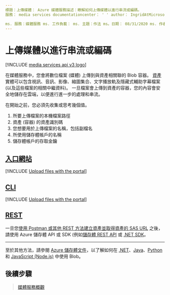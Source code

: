 ```yaml
---
標題：上傳媒體： Azure 媒體服務描述：瞭解如何上傳媒體以進行串流或編碼。
服務： media services documentationcenter： ' ' author： IngridAtMicrosoft manager： femila editor： ' '

ms. 服務：媒體服務 ms. 工作負載： ms. 主題：作法 ms。日期： 08/31/2020 ms. 作者： inhenkel
---
```


# <a name="upload-media-for-streaming-or-encoding"></a>上傳媒體以進行串流或編碼

[!INCLUDE [media services api v3 logo](./includes/v3-hr.md)]

在媒體服務中，您會將數位檔案 (媒體) 上傳到與資產相關聯的 Blob 容器。 [資產](/rest/api/media/operations/asset)實體可以包含視訊、音訊、影像、縮圖集合、文字播放軌及隱藏式輔助字幕檔案 (以及這些檔案的相關中繼資料)。 一旦檔案會上傳到資產的容器，您的內容會安全地儲存在雲端，以便進行進一步的處理和串流。

在開始之前，您必須先收集或思考幾個值。

1. 所要上傳檔案的本機檔案路徑
1. 資產 (容器) 的資產識別碼
1. 您想要用於上傳檔案的名稱，包括副檔名
1. 所使用儲存體帳戶的名稱
1. 儲存體帳戶的存取金鑰

## <a name="portal"></a>[入口網站](#tab/portal/)

[!INCLUDE [Upload files with the portal](./includes/task-upload-file-to-asset-portal.md)]

## <a name="cli"></a>[CLI](#tab/cli/)

[!INCLUDE [Upload files with the portal](./includes/task-upload-file-to-asset-cli.md)]

## <a name="rest"></a>[REST](#tab/rest/)

一旦您[使用 Postman 或其他 REST 方法建立資產並取得資產的 SAS URL](how-to-create-asset.md?tabs=rest) 之後，請使用 Azure 儲存體 API 或 SDK (例如[儲存體 REST API](../../storage/common/storage-rest-api-auth.md) 或 [.NET SDK](../../storage/blobs/storage-quickstart-blobs-dotnet.md)。

---
<!-- add these to the tabs when available -->
至於其他方法，請參閱 [Azure 儲存體文件](../../storage/blobs/index.yml)，以了解如何在 [.NET](../../storage/blobs/storage-quickstart-blobs-dotnet.md)、[Java](../../storage/blobs/storage-quickstart-blobs-java.md)、[Python](../../storage/blobs/storage-quickstart-blobs-python.md) 和 [JavaScript (Node.js)](../../storage/blobs/storage-quickstart-blobs-nodejs.md) 中使用 Blob。

## <a name="next-steps"></a>後續步驟

> [媒體服務概觀](media-services-overview.md)